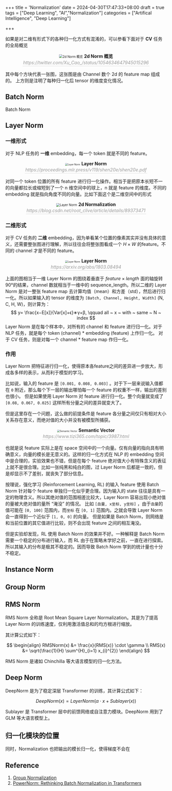 +++
title = 'Normalization'
date = 2024-04-30T17:47:33+08:00
draft = true
tags = ["Deep Learning", "AI","Normalization"]
categories = ["Artifical Intelligence", "Deep Learning"]

+++

如果是对二维有形式下的各种归一化方式有混淆的，可以参看下面对于 **CV** 任务的全局概览

<center>
    <img src="2d_all_norms.jpg"
         alt="2d Norm 概览"
         style="zoom:0.7" />
    <b>2d Norm 概览</b>
    <br>
        <div style="color:orange; border-bottom: 1px solid #d9d9d9;
            display: inline-block;
            color: #999;
            padding: 2px;">
      		<i>https://twitter.com/Xu_Cao_/status/1054634647945015296</i>
  		</div>
</center>

其中每个方块代表一张图，这张图是由 Channel 数个 2d 的 feature map 组成的。
上方则是注明了每种归一化后 tensor 的维度变化情况。

## Batch Norm

Batch Norm



## Layer Norm

### 一维形式

对于 NLP 任务的 **一维** embedding，每一个 token 就是不同的 feature。

<center>
    <img src="layer_norm_nlp.jpg"
         alt="Layer Norm"
         style="zoom:0.5" />
    	<b>Layer Norm</b>
   	<br>
    	<div style="color:orange; border-bottom: 1px solid #d9d9d9;
        display: inline-block;
        color: #999;
        padding: 2px;">
  		<i>https://proceedings.mlr.press/v119/shen20e/shen20e.pdf</i>
		</div>
</center>

对同一个 token 位置的所有 feature 进行归一化操作。相当于是把原本长短不一的向量都拉长或缩短到了一个 n 维空间中的球上，n 就是 feature 的维度。不同的 embedding 就是指向角度不同的向量。比如下面这个是二维空间中的形式

<div>
    <center>
        <img src="2d_normalization.png"
             alt="Layer Norm"
             style="zoom:0.7" />
        	<b>2d Normalization</b>
       	<br>
        <div style="color:orange; border-bottom: 1px solid #d9d9d9;
        display: inline-block;
        color: #999;
        padding: 2px;">
  		<i>https://blog.csdn.net/root_clive/article/details/89373471</i>
		</div>
    </center>
</div>

### 二维形式

对于 CV 任务的 **二维** embedding，因为单看某个位置的像素其实并没有具体的意义，还需要整张图进行理解，所以往往会将整张图看成一个 $H \times W$ 的feature。不同的 channel 才是不同的 feature。

<div>
    <center>
        <img src="layer_norm_cv.jpg"
             alt="Layer Norm"
             style="zoom:0.5" />
        	<b>Layer Norm</b>
        <br>
            <div style="color:orange; border-bottom: 1px solid #d9d9d9;
            display: inline-block;
            color: #999;
            padding: 2px;">
        	<i>https://arxiv.org/abs/1803.08494</i>
		    </div>
    </center>
</div>

上面的图相当于一维 Layer Norm 的图绕着垂直于 $feature \times length$ 面的轴旋转90°的结果，channel 数就相当于一维中的 sequence_length。所以二维的 Layer Norm 是对一整张 feature map 去计算均值（mean）和方差（std），然后进行归一化。所以如果输入的 tensor 的维度为 `[Batch, Channel, Height, Width]` (N, C, H, W)，则计算为：
$$
y= \frac{x−E[x]}{Var[x]+ϵ}∗γ+β, \qquad all ~ x ~ with ~ same ~ N ~ index
$$
Layer Norm 是在每个样本中，对所有的 channel 和 feature 进行归一化。对于 NLP 任务，就是每个 token (channel) * embedding (feature) 上作归一化。 对于 CV 任务，则是对每一个 channel * feature map 作归一化。

### 作用

Layer Norm 把特征进行归一化，使得原本各feature之间的差异进一步放大，形成各多样的表示，从而利于模型的学习。

比如说，输入的 feature 是 `[0.001, 0.008, 0.003]` 。对于下一层来说输入值都在 `0` 附近，那么每个下一层的输出哪怕每一个 feature 的权重不一样，输出的差别也很小。
但是如果使用 Layer Norm 对 feature 进行归一化。整个向量就变成了 `[0.08, 0.067, 0.025]` 这样所有分量之间的差异就变大了。

但是这里存在一个问题，这么做的前提条件是 feature 各分量之间仅只有相对大小关系存在意义，而绝对值的大小并没有被模型所捕获。

<div>
    <center>
        <img src="semantic_vector.jpeg"
             alt="Semantic Vector"
             style="zoom:0.5" />
        	<b>Semantic Vector</b>
        <br>
            <div style="color:orange; border-bottom: 1px solid #d9d9d9;
            display: inline-block;
            color: #999;
            padding: 2px;">
        	<i>https://www.tizi365.com/topic/3987.html</i>
		    </div>
    </center>
</div>

也就是说 feature 实际上是在 space 空间中的一个向量。仅有向量的指向具有明确意义，向量的模长是无意义的。这样的归一化方式在 NLP 的 embedding 空间中是合理的，实验效果也不错，但是在每个 feature 绝对值大小有特殊含义的表征上就不是很合理。比如一张纯黑和纯白的图，过 Layer Norm 后都是一致的，但是却显示不了差别，就丧失了部分信息。

按理说，强化学习 (Reinforcement Learning, RL) 的输入 feature 使用 Batch Norm 针对每个 feature 单独归一化似乎更合理。因为输入的 state 往往是具有一定的物理含义。所以其绝对值的范围相差比较大，Layer Norm 容易出现小绝对值的量被大绝对值的量所 “淹没” 的情况。
比如 `[血量, x坐标, y坐标]` ，由于`血量`的值可能在 `[0, 100]` 范围内，而`坐标` 在 `[0, 1]` 范围内。之就会导致 Layer Norm 会一直得到一个近似于 `[1, 0, 0]` 的向量。
但是如果是 Batch Norm，则网络是和当前位置的其它值进行比较，则不会出现 feature 之间的相互淹没。

但是实验却发现，RL 使用 Batch Norm 的效果并不好。一种解释是 Batch Norm 需要一个稳定的分布进行输入，而 RL 由于在策略未学好之前，一直在进行探索。所以其输入的分布是极其不稳定的。因而导致 Batch Norm 学到的统计量也十分不稳定。

## Instance Norm

## Group Norm

## RMS Norm

RMS Norm 全称是 Root Mean Square Layer Normalization。其是为了提高 Layer Norm 的训练速度，仅利用激活值总和的均方根进行缩放。

其计算公式如下：

$$
   \begin{align}
    RMSNorm(x) &= \frac{x}{RMS(x)} \cdot \gamma \\
    RMS(x) &= \sqrt{\frac{1}{H} \sum^{H}_{i=1} x_{i}^{2}}
   \end{align}
$$

RMS Norm 是诸如 Chinchilla 等大语言模型的归一化方法。

## Deep Norm

DeepNorm 是为了稳定深层 Transformer 的训练，其计算公式如下：

$$
DeepNorm(x) = LayerNorm(\alpha \cdot x + Sublayer(x))
$$

Sublayer 是 Transformer 层中的前馈网络或自注意力模块。DeepNorm 用到了 GLM 等大语言模型上。


## 归一化模块的位置


同时，Normalization 也把输出的模长归一化，使得梯度不会在



## Reference

1. [Group Normalization](https://arxiv.org/abs/1803.08494) 
2. [PowerNorm: Rethinking Batch Normalization in Transformers](https://proceedings.mlr.press/v119/shen20e/shen20e.pdf) 